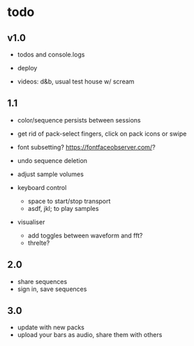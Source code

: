# todo

## v1.0

- todos and console.logs

- deploy

- videos: d&b, usual test house w/ scream

## 1.1

- color/sequence persists between sessions

- get rid of pack-select fingers, click on pack icons or swipe

- font subsetting? https://fontfaceobserver.com/?

- undo sequence deletion

- adjust sample volumes

- keyboard control

  - space to start/stop transport
  - asdf, jkl; to play samples

- visualiser
  - add toggles between waveform and fft?
  - threlte?

## 2.0

- share sequences
- sign in, save sequences

## 3.0

- update with new packs
- upload your bars as audio, share them with others
